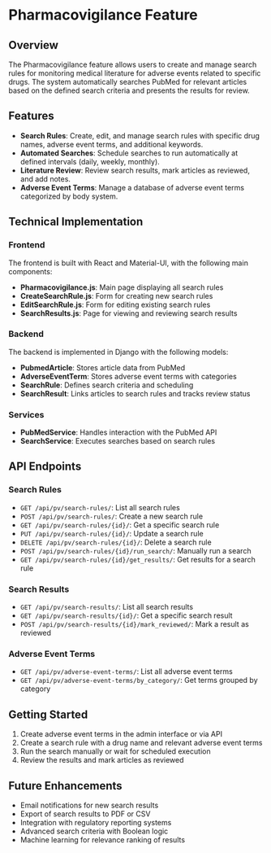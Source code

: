 # Pharmacovigilance Feature

## Overview

The Pharmacovigilance feature allows users to create and manage search rules for monitoring medical literature for adverse events related to specific drugs. The system automatically searches PubMed for relevant articles based on the defined search criteria and presents the results for review.

## Features

- **Search Rules**: Create, edit, and manage search rules with specific drug names, adverse event terms, and additional keywords.
- **Automated Searches**: Schedule searches to run automatically at defined intervals (daily, weekly, monthly).
- **Literature Review**: Review search results, mark articles as reviewed, and add notes.
- **Adverse Event Terms**: Manage a database of adverse event terms categorized by body system.

## Technical Implementation

### Frontend

The frontend is built with React and Material-UI, with the following main components:

- **Pharmacovigilance.js**: Main page displaying all search rules
- **CreateSearchRule.js**: Form for creating new search rules
- **EditSearchRule.js**: Form for editing existing search rules
- **SearchResults.js**: Page for viewing and reviewing search results

### Backend

The backend is implemented in Django with the following models:

- **PubmedArticle**: Stores article data from PubMed
- **AdverseEventTerm**: Stores adverse event terms with categories
- **SearchRule**: Defines search criteria and scheduling
- **SearchResult**: Links articles to search rules and tracks review status

### Services

- **PubMedService**: Handles interaction with the PubMed API
- **SearchService**: Executes searches based on search rules

## API Endpoints

### Search Rules

- `GET /api/pv/search-rules/`: List all search rules
- `POST /api/pv/search-rules/`: Create a new search rule
- `GET /api/pv/search-rules/{id}/`: Get a specific search rule
- `PUT /api/pv/search-rules/{id}/`: Update a search rule
- `DELETE /api/pv/search-rules/{id}/`: Delete a search rule
- `POST /api/pv/search-rules/{id}/run_search/`: Manually run a search
- `GET /api/pv/search-rules/{id}/get_results/`: Get results for a search rule

### Search Results

- `GET /api/pv/search-results/`: List all search results
- `GET /api/pv/search-results/{id}/`: Get a specific search result
- `POST /api/pv/search-results/{id}/mark_reviewed/`: Mark a result as reviewed

### Adverse Event Terms

- `GET /api/pv/adverse-event-terms/`: List all adverse event terms
- `GET /api/pv/adverse-event-terms/by_category/`: Get terms grouped by category

## Getting Started

1. Create adverse event terms in the admin interface or via API
2. Create a search rule with a drug name and relevant adverse event terms
3. Run the search manually or wait for scheduled execution
4. Review the results and mark articles as reviewed

## Future Enhancements

- Email notifications for new search results
- Export of search results to PDF or CSV
- Integration with regulatory reporting systems
- Advanced search criteria with Boolean logic
- Machine learning for relevance ranking of results 